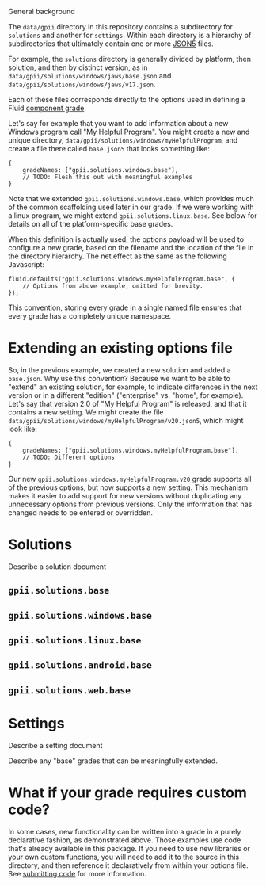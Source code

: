 General background

The `data/gpii` directory in this repository contains a subdirectory for `solutions` and another for `settings`.  Within
each directory is a hierarchy of subdirectories that ultimately contain one or more [JSON5](http://json5.org/) files.

For example, the `solutions` directory is generally divided by platform, then solution, and then by distinct version, as
in `data/gpii/solutions/windows/jaws/base.json` and `data/gpii/solutions/windows/jaws/v17.json`.

Each of these files corresponds directly to the options used in defining a Fluid
[component grade](http://docs.fluidproject.org/infusion/development/ComponentGrades.html).

Let's say for example that you want to add information about a new Windows program call "My Helpful Program".
You might create a new and unique directory, `data/gpii/solutions/windows/myHelpfulProgram`, and create a file
there called `base.json5` that looks something like:

```
{
    gradeNames: ["gpii.solutions.windows.base"],
    // TODO: Flesh this out with meaningful examples
}
```

Note that we extended `gpii.solutions.windows.base`, which provides much of the common scaffolding used later in our
grade.  If we were working with a linux program, we might extend `gpii.solutions.linux.base`.  See below for details on
all of the platform-specific base grades.

When this definition is actually used, the options payload will be used to configure a new grade, based on the filename
and the location of the file in the directory hierarchy.  The net effect as the same as the following Javascript:

```
fluid.defaults("gpii.solutions.windows.myHelpfulProgram.base", {
    // Options from above example, omitted for brevity.
});
```

This convention, storing every grade in a single named file ensures that every grade has a completely unique namespace.

# Extending an existing options file

So, in the previous example, we created a new solution and added a `base.json`.  Why use this convention?  Because
we want to be able to "extend" an existing solution, for example, to indicate differences in the next version or in a
different "edition" ("enterprise" vs. "home", for example).  Let's say that version 2.0 of "My Helpful Program" is
released, and that it contains a new setting.  We might create the file
`data/gpii/solutions/windows/myHelpfulProgram/v20.json5`, which might look like:

```
{
    gradeNames: ["gpii.solutions.windows.myHelpfulProgram.base"],
    // TODO: Different options
}
```

Our new `gpii.solutions.windows.myHelpfulProgram.v20` grade supports all of the previous options, but now supports a new
setting.  This mechanism makes it easier to add support for new versions without duplicating any unnecessary options
from previous versions.  Only the information that has changed needs to be entered or overridden.

# Solutions

Describe a solution document

## `gpii.solutions.base`

## `gpii.solutions.windows.base`

## `gpii.solutions.linux.base`

## `gpii.solutions.android.base`

## `gpii.solutions.web.base`

# Settings

Describe a setting document

Describe any "base" grades that can be meaningfully extended.

# What if your grade requires custom code?

In some cases, new functionality can be written into a grade in a purely declarative fashion, as demonstrated above.
Those examples use code that's already available in this package.  If you need to use new libraries or your own custom
functions, you will need to add it to the source in this directory, and then reference it declaratively from within
your options file.  See [submitting code](./submitting-code.js) for more information.
